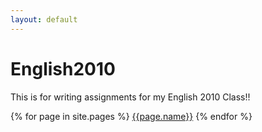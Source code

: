 ```yaml
---
layout: default
---
```


# English2010
This is for writing assignments for my English 2010 Class!!

{% for page in site.pages %}
    [{{page.name}}]({{page.name}})
{% endfor %}
